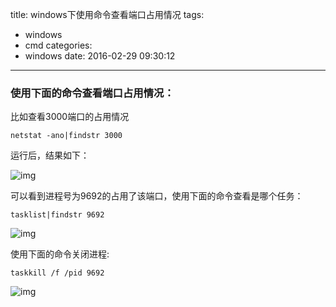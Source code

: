 title: windows下使用命令查看端口占用情况
tags:
  - windows
  - cmd
categories:
  - windows
date: 2016-02-29 09:30:12
---

### 使用下面的命令查看端口占用情况：

比如查看3000端口的占用情况
```
netstat -ano|findstr 3000
```
运行后，结果如下：

<!-- more -->

![img](http://7xl2vf.com1.z0.glb.clouddn.com/blog/windowsport/1264528b-c33f-4cbb-af68-819d568ba157.png)

可以看到进程号为9692的占用了该端口，使用下面的命令查看是哪个任务：

```
tasklist|findstr 9692
```
![img](http://7xl2vf.com1.z0.glb.clouddn.com/blog/windowsport/0103c59f-0d06-4f96-a2ad-13600c0b490a.png)

使用下面的命令关闭进程:

```
taskkill /f /pid 9692
```
![img](http://7xl2vf.com1.z0.glb.clouddn.com/blog/windowsport/64289a29-f248-4a73-8621-000a42b72945.png)